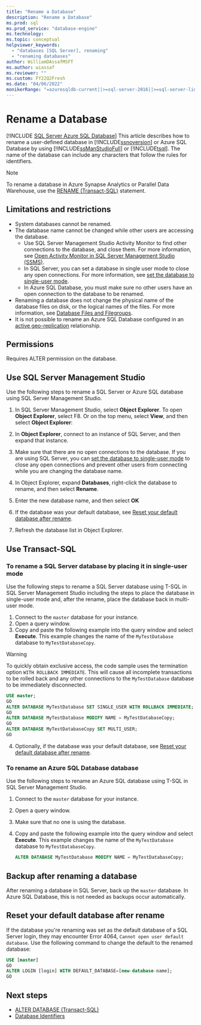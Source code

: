 ```yaml
---
title: "Rename a Database"
description: "Rename a Database"
ms.prod: sql
ms.prod_service: "database-engine"
ms.technology: 
ms.topic: conceptual
helpviewer_keywords: 
  - "databases [SQL Server], renaming"
  - "renaming databases"
author: WilliamDAssafMSFT
ms.author: wiassaf
ms.reviewer: ""
ms.custom: FY22Q2Fresh
ms.date: "04/06/2022"
monikerRange: "=azuresqldb-current||>=sql-server-2016||>=sql-server-linux-2017||=azuresqldb-mi-current"
---
```

# Rename a Database

[!INCLUDE [SQL Server Azure SQL Database](../../includes/applies-to-version/sql-asdb.md)]
  This article describes how to rename a user-defined database in [!INCLUDE[ssnoversion](../../includes/ssnoversion-md.md)] or Azure SQL Database by using [!INCLUDE[ssManStudioFull](../../includes/ssmanstudiofull-md.md)] or [!INCLUDE[tsql](../../includes/tsql-md.md)]. The name of the database can include any characters that follow the rules for identifiers.  

> [!NOTE]
> To rename a database in Azure Synapse Analytics or Parallel Data Warehouse, use the [RENAME (Transact-SQL)](../../t-sql/statements/rename-transact-sql.md) statement.
  
## Limitations and restrictions  
  
- System databases cannot be renamed.
- The database name cannot be changed while other users are accessing the database. 
  - Use SQL Server Management Studio Activity Monitor to find other connections to the database, and close them. For more information, see [Open Activity Monitor in SQL Server Management Studio (SSMS)](../performance-monitor/open-activity-monitor-sql-server-management-studio.md).
  - In SQL Server, you can set a database in single user mode to close any open connections. For more information, see [set the database to single-user mode](../../relational-databases/databases/set-a-database-to-single-user-mode.md).
  - In Azure SQL Database, you must make sure no other users have an open connection to the database to be renamed.
- Renaming a database does not change the physical name of the database files on disk, or the logical names of the files. For more information, see [Database Files and Filegroups](database-files-and-filegroups.md#logical-and-physical-file-names).
- It is not possible to rename an Azure SQL Database configured in an [active geo-replication](/azure/azure-sql/database/active-geo-replication-overview) relationship.

## Permissions

Requires ALTER permission on the database.  
  
## Use SQL Server Management Studio

Use the following steps to rename a SQL Server or Azure SQL database using SQL Server Management Studio.

1. In SQL Server Management Studio, select **Object Explorer**. To open **Object Explorer**, select F8. Or on the top menu, select **View**, and then select **Object Explorer**:
  
2. In **Object Explorer**, connect to an instance of SQL Server, and then expand that instance.
  
3. Make sure that there are no open connections to the database. If you are using SQL Server, you can [set the database to single-user mode](../../relational-databases/databases/set-a-database-to-single-user-mode.md) to close any open connections and prevent other users from connecting while you are changing the database name.  
  
4. In Object Explorer, expand **Databases**, right-click the database to rename, and then select **Rename**.  
  
5. Enter the new database name, and then select **OK**
  
6. If the database was your default database, see [Reset your default database after rename](#reset-your-default-database-after-rename).

7. Refresh the database list in Object Explorer.

## Use Transact-SQL  
  
### To rename a SQL Server database by placing it in single-user mode

Use the following steps to rename a SQL Server database using T-SQL in SQL Server Management Studio including the steps to place the database in single-user mode and, after the rename, place the database back in multi-user mode.
  
1. Connect to the `master` database for your instance.  
2. Open a query window.  
3. Copy and paste the following example into the query window and select **Execute**. This example changes the name of the `MyTestDatabase` database to `MyTestDatabaseCopy`.
  
> [!WARNING]
> To quickly obtain exclusive access, the code sample uses the termination option `WITH ROLLBACK IMMEDIATE`. This will cause all incomplete transactions to be rolled back and any other connections to the `MyTestDatabase` database to be immediately disconnected.  

   ```sql
   USE master;  
   GO  
   ALTER DATABASE MyTestDatabase SET SINGLE_USER WITH ROLLBACK IMMEDIATE;
   GO
   ALTER DATABASE MyTestDatabase MODIFY NAME = MyTestDatabaseCopy;
   GO  
   ALTER DATABASE MyTestDatabaseCopy SET MULTI_USER;
   GO
   ```  

4. Optionally, if the database was your default database, see [Reset your default database after rename](#reset-your-default-database-after-rename).

### To rename an Azure SQL Database database

Use the following steps to rename an Azure SQL database using T-SQL in SQL Server Management Studio.
  
1. Connect to the `master` database for your instance.  
2. Open a query window.
3. Make sure that no one is using the database.
4. Copy and paste the following example into the query window and select **Execute**. This example changes the name of the `MyTestDatabase` database to `MyTestDatabaseCopy`.
  
   ```sql
   ALTER DATABASE MyTestDatabase MODIFY NAME = MyTestDatabaseCopy;
   ```  

## Backup after renaming a database  

After renaming a database in SQL Server, back up the `master` database. In Azure SQL Database, this is not needed as backups occur automatically.  
  
## Reset your default database after rename

If the database you're renaming was set as the default database of a SQL Server login, they may encounter Error 4064, `Cannot open user default database`. Use the following command to change the default to the renamed database:

```sql
USE [master]
GO
ALTER LOGIN [login] WITH DEFAULT_DATABASE=[new-database-name];
GO
```

## Next steps

- [ALTER DATABASE (Transact-SQL)](../../t-sql/statements/alter-database-transact-sql.md)
- [Database Identifiers](../../relational-databases/databases/database-identifiers.md)  

